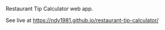 Restaurant Tip Calculator web app.

See live at https://ndy1981.github.io/restaurant-tip-calculator/

